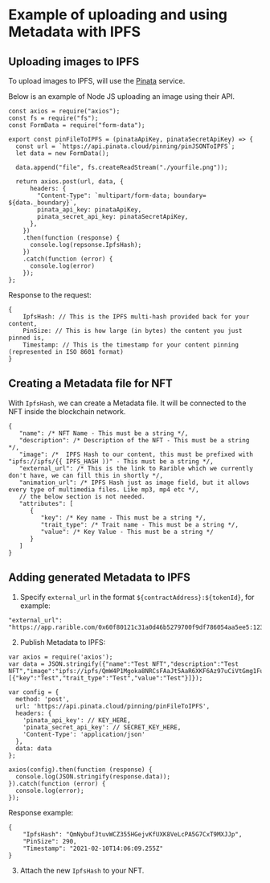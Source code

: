 # Example of uploading and using Metadata with IPFS

## Uploading images to IPFS

To upload images to IPFS, will use the [Pinata](https://www.pinata.cloud) service.

Below is an example of Node JS uploading an image using their API.

```
const axios = require("axios");
const fs = require("fs");
const FormData = require("form-data");

export const pinFileToIPFS = (pinataApiKey, pinataSecretApiKey) => {
  const url = `https://api.pinata.cloud/pinning/pinJSONToIPFS`;
  let data = new FormData();

  data.append("file", fs.createReadStream("./yourfile.png"));

  return axios.post(url, data, {
      headers: {
        "Content-Type": `multipart/form-data; boundary= ${data._boundary}`,
        pinata_api_key: pinataApiKey,
        pinata_secret_api_key: pinataSecretApiKey,
      },
    })
    .then(function (response) {
      console.log(repsonse.IpfsHash);
    })
    .catch(function (error) {
      console.log(error)
    });
};
```

Response to the request:

```
{
    IpfsHash: // This is the IPFS multi-hash provided back for your content,
    PinSize: // This is how large (in bytes) the content you just pinned is,
    Timestamp: // This is the timestamp for your content pinning (represented in ISO 8601 format)
}
```

## Creating a Metadata file for NFT

With `IpfsHash`, we can create a Metadata file. It will be connected to the NFT inside the blockchain network.

```
{
   "name": /* NFT Name - This must be a string */,
   "description": /* Description of the NFT - This must be a string */,
   "image": /*  IPFS Hash to our content, this must be prefixed with "ipfs://ipfs/{{ IPFS_HASH ))" - This must be a string */,
   "external_url": /* This is the link to Rarible which we currently don't have, we can fill this in shortly */,
   "animation_url": /* IPFS Hash just as image field, but it allows every type of multimedia files. Like mp3, mp4 etc */,
   // the below section is not needed.
   "attributes": [
      {
         "key": /* Key name - This must be a string */,
         "trait_type": /* Trait name - This must be a string */,
         "value": /* Key Value - This must be a string */
      }
   ]
}
```

## Adding generated Metadata to IPFS

1. Specify `external_url` in the format `${contractAddress}:${tokenId}`, for example:

```
"external_url": "https://app.rarible.com/0x60f80121c31a0d46b5279700f9df786054aa5ee5:123913"
```

2. Publish Metadata to IPFS:

```
var axios = require('axios');
var data = JSON.stringify({"name":"Test NFT","description":"Test NFT","image":"ipfs://ipfs/QmW4P1Mgoka8NRCsFAaJt5AaR6XKF6Az97uCiVtGmg1FuG/image.png","external_url":"https://app.rarible.com/0x60f80121c31a0d46b5279700f9df786054aa5ee5:123913","attributes":[{"key":"Test","trait_type":"Test","value":"Test"}]});

var config = {
  method: 'post',
  url: 'https://api.pinata.cloud/pinning/pinFileToIPFS',
  headers: { 
    'pinata_api_key': // KEY_HERE, 
    'pinata_secret_api_key': // SECRET_KEY_HERE, 
    'Content-Type': 'application/json'
  },
  data: data
};

axios(config).then(function (response) {
  console.log(JSON.stringify(response.data));
}).catch(function (error) {
  console.log(error);
});
```

Response example:

```
{
    "IpfsHash": "QmNybufJtuvWCZ355HGejvKfUXK8VeLcPA5G7CxT9MXJJp",
    "PinSize": 290,
    "Timestamp": "2021-02-10T14:06:09.255Z"
}
```

3. Attach the new `IpfsHash` to your NFT.
